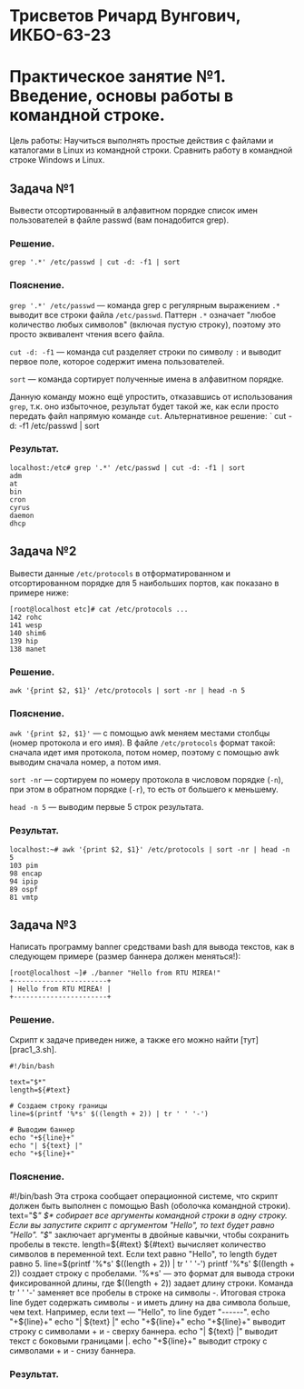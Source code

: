 # Трисветов Ричард Вунгович, ИКБО-63-23
# Практическое занятие №1. Введение, основы работы в командной строке.
Цель работы: Научиться выполнять простые действия с файлами и каталогами в Linux из командной строки. Сравнить работу в командной строке Windows и Linux.
## Задача №1
Вывести отсортированный в алфавитном порядке список имен пользователей в файле passwd (вам понадобится grep).
### Решение.
``` grep '.*' /etc/passwd | cut -d: -f1 | sort ```
### Пояснение.
` grep '.*' /etc/passwd ` — команда grep с регулярным выражением ` .* ` выводит все строки файла ` /etc/passwd `. Паттерн ` .* ` означает "любое количество любых символов" (включая пустую строку), поэтому это просто эквивалент чтения всего файла.

` cut -d: -f1 ` — команда cut разделяет строки по символу ` : ` и выводит первое поле, которое содержит имена пользователей.

` sort ` — команда сортирует полученные имена в алфавитном порядке.

Данную команду можно ещё упростить, отказавшись от использования ` grep `, т.к. оно избыточное, результат будет такой же, как если просто передать файл напрямую команде ` cut `.
Альтернативное решение: ` cut -d: -f1 /etc/passwd | sort

### Результат.
```
localhost:/etc# grep '.*' /etc/passwd | cut -d: -f1 | sort
adm
at
bin
cron
cyrus
daemon
dhcp
````

## Задача №2
Вывести данные ` /etc/protocols ` в отформатированном и отсортированном порядке для 5 наибольших портов, как показано в примере ниже:
```
[root@localhost etc]# cat /etc/protocols ...
142 rohc
141 wesp
140 shim6
139 hip
138 manet
```
### Решение.
``` awk '{print $2, $1}' /etc/protocols | sort -nr | head -n 5 ```
### Пояснение.
` awk '{print $2, $1}' ` — с помощью awk меняем местами столбцы (номер протокола и его имя). В файле ` /etc/protocols ` формат такой: сначала идет имя протокола, потом номер, поэтому с помощью awk выводим сначала номер, а потом имя.

` sort -nr ` — сортируем по номеру протокола в числовом порядке (` -n `), при этом в обратном порядке (` -r `), то есть от большего к меньшему.

` head -n 5 ` — выводим первые 5 строк результата.

### Результат.
```
localhost:~# awk '{print $2, $1}' /etc/protocols | sort -nr | head -n 5
103 pim
98 encap
94 ipip
89 ospf
81 vmtp
```

## Задача №3
Написать программу banner средствами bash для вывода текстов, как в следующем примере (размер баннера должен меняться!):
```
[root@localhost ~]# ./banner "Hello from RTU MIREA!"
+-----------------------+
| Hello from RTU MIREA! |
+-----------------------+
```
### Решение.
Скрипт к задаче приведен ниже, а также его можно найти [тут][prac1_3.sh].
```
#!/bin/bash

text="$*"
length=${#text}

# Создаем строку границы
line=$(printf '%*s' $((length + 2)) | tr ' ' '-')

# Выводим баннер
echo "+${line}+"
echo "| ${text} |"
echo "+${line}+"

```
### Пояснение.
#!/bin/bash
Эта строка сообщает операционной системе, что скрипт должен быть выполнен с помощью Bash (оболочка командной строки).
text="$*"
$* собирает все аргументы командной строки в одну строку. Если вы запустите скрипт с аргументом "Hello", то text будет равно "Hello".
"$*" заключает аргументы в двойные кавычки, чтобы сохранить пробелы в тексте.
length=${#text}
${#text} вычисляет количество символов в переменной text. Если text равно "Hello", то length будет равно 5.
line=$(printf '%*s' $((length + 2)) | tr ' ' '-')
printf '%*s' $((length + 2)) создает строку с пробелами. '%*s' — это формат для вывода строки фиксированной длины, где $((length + 2)) задает длину строки.
Команда tr ' ' '-' заменяет все пробелы в строке на символы -.
Итоговая строка line будет содержать символы - и иметь длину на два символа больше, чем text. Например, если text — "Hello", то line будет "------".
echo "+${line}+"
echo "| ${text} |"
echo "+${line}+"
echo "+${line}+" выводит строку с символами + и - сверху баннера.
echo "| ${text} |" выводит текст с боковыми границами |.
echo "+${line}+" выводит строку с символами + и - снизу баннера.
### Результат.
```

```
